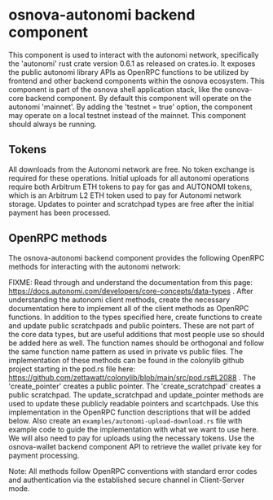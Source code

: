# osnova-autonomi backend component

This component is used to interact with the autonomi network, specifically the 'autonomi' rust crate version 0.6.1 as released on crates.io.
It exposes the public autonomi library APIs as OpenRPC functions to be utilized by frontend and other backend components within the osnova ecosystem.
This component is part of the osnova shell application stack, like the osnova-core backend component.
By default this component will operate on the autonomi 'mainnet'.
By adding the 'testnet = true' option, the component may operate on a local testnet instead of the mainnet.
This component should always be running.

## Tokens

All downloads from the Autonomi network are free.
No token exchange is required for these operations.
Initial uploads for all autonomi operations require both Arbitrum ETH tokens to pay for gas and AUTONOMI tokens, which is an Arbitrum L2 ETH token used to pay for Autonomi network storage.
Updates to pointer and scratchpad types are free after the initial payment has been processed.

## OpenRPC methods

The osnova-autonomi backend component provides the following OpenRPC methods for interacting with the autonomi network:

FIXME: Read through and understand the documentation from this page: https://docs.autonomi.com/developers/core-concepts/data-types . After understanding the autonomi client methods, create the necessary documentation here to implement all of the client methods as OpenRPC functions. In addition to the types specified here, create functions to create and update public scratchpads and public pointers. These are not part of the core data types, but are useful additions that most people use so should be added here as well. The function names should be orthogonal and follow the same function name pattern as used in private vs public files. The implementation of these methods can be found in the colonylib github project starting in the pod.rs file here: https://github.com/zettawatt/colonylib/blob/main/src/pod.rs#L2088 . The 'create_pointer' creates a public pointer. The 'create_scratchpad' creates a public scratchpad. The update_scratchpad and update_pointer methods are used to update these publicly readable pointers and scartchpads. Use this implementation in the OpenRPC function descriptions that will be added below. Also create an `examples/autonomi-upload-download.rs` file with example code to guide the implementation with what we want to use here. We will also need to pay for uploads using the necessary tokens. Use the osnova-wallet backend component API to retrieve the wallet private key for payment processing.

Note: All methods follow OpenRPC conventions with standard error codes and authentication via the established secure channel in Client-Server mode.
